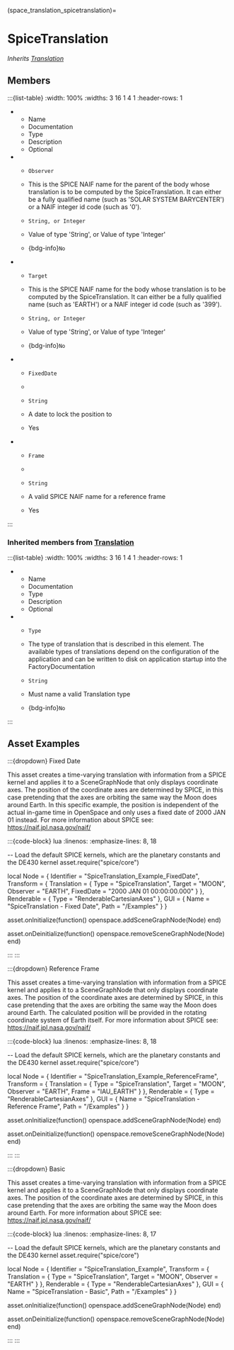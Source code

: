 



(space_translation_spicetranslation)=
# SpiceTranslation

_Inherits [Translation](#core_transform_translation)_




## Members


:::{list-table}
:width: 100%
:widths: 3 16 1 4 1
:header-rows: 1
*   - Name
    - Documentation
    - Type
    - Description
    - Optional

*   - `Observer`
    - This is the SPICE NAIF name for the parent of the body whose translation is to be computed by the SpiceTranslation. It can either be a fully qualified name (such as 'SOLAR SYSTEM BARYCENTER') or a NAIF integer id code (such as '0').
    - `String, or Integer`
    
    - Value of type 'String', or Value of type 'Integer' 
    
    - {bdg-info}`No`
    
*   - `Target`
    - This is the SPICE NAIF name for the body whose translation is to be computed by the SpiceTranslation. It can either be a fully qualified name (such as 'EARTH') or a NAIF integer id code (such as '399').
    - `String, or Integer`
    
    - Value of type 'String', or Value of type 'Integer' 
    
    - {bdg-info}`No`
    
*   - `FixedDate`
    - 
    - `String`
    
    - A date to lock the position to 
    
    - Yes
    
*   - `Frame`
    - 
    - `String`
    
    - A valid SPICE NAIF name for a reference frame 
    
    - Yes
    
:::



### Inherited members from [Translation](#core_transform_translation)

:::{list-table}
:width: 100%
:widths: 3 16 1 4 1
:header-rows: 1
*   - Name
    - Documentation
    - Type
    - Description
    - Optional

*   - `Type`
    - The type of translation that is described in this element. The available types of translations depend on the configuration of the application and can be written to disk on application startup into the FactoryDocumentation
    - `String`
    
    - Must name a valid Translation type 
    
    - {bdg-info}`No`
    
:::














## Asset Examples


:::{dropdown} Fixed Date

This asset creates a time-varying translation with information from a SPICE kernel and
applies it to a SceneGraphNode that only displays coordinate axes. The position of the
coordinate axes are determined by SPICE, in this case pretending that the axes are
orbiting the same way the Moon does around Earth. In this specific example, the
position is independent of the actual in-game time in OpenSpace and only uses a fixed
date of 2000 JAN 01 instead.
For more information about SPICE see: https://naif.jpl.nasa.gov/naif/

:::{code-block} lua
:linenos:
:emphasize-lines: 8, 18

-- Load the default SPICE kernels, which are the planetary constants and the DE430 kernel
asset.require("spice/core")

local Node = {
  Identifier = "SpiceTranslation_Example_FixedDate",
  Transform = {
    Translation = {
      Type = "SpiceTranslation",
      Target = "MOON",
      Observer = "EARTH",
      FixedDate = "2000 JAN 01 00:00:00.000"
    }
  },
  Renderable = {
    Type = "RenderableCartesianAxes"
  },
  GUI = {
    Name = "SpiceTranslation - Fixed Date",
    Path = "/Examples"
  }
}

asset.onInitialize(function()
  openspace.addSceneGraphNode(Node)
end)

asset.onDeinitialize(function()
  openspace.removeSceneGraphNode(Node)
end)

:::
:::



:::{dropdown} Reference Frame

This asset creates a time-varying translation with information from a SPICE kernel and
applies it to a SceneGraphNode that only displays coordinate axes. The position of the
coordinate axes are determined by SPICE, in this case pretending that the axes are
orbiting the same way the Moon does around Earth. The calculated position will be
provided in the rotating coordinate system of Earth itself.
For more information about SPICE see: https://naif.jpl.nasa.gov/naif/

:::{code-block} lua
:linenos:
:emphasize-lines: 8, 18

-- Load the default SPICE kernels, which are the planetary constants and the DE430 kernel
asset.require("spice/core")

local Node = {
  Identifier = "SpiceTranslation_Example_ReferenceFrame",
  Transform = {
    Translation = {
      Type = "SpiceTranslation",
      Target = "MOON",
      Observer = "EARTH",
      Frame = "IAU_EARTH"
    }
  },
  Renderable = {
    Type = "RenderableCartesianAxes"
  },
  GUI = {
    Name = "SpiceTranslation - Reference Frame",
    Path = "/Examples"
  }
}

asset.onInitialize(function()
  openspace.addSceneGraphNode(Node)
end)

asset.onDeinitialize(function()
  openspace.removeSceneGraphNode(Node)
end)

:::
:::



:::{dropdown} Basic

This asset creates a time-varying translation with information from a SPICE kernel and
applies it to a SceneGraphNode that only displays coordinate axes. The position of the
coordinate axes are determined by SPICE, in this case pretending that the axes are
orbiting the same way the Moon does around Earth.
For more information about SPICE see: https://naif.jpl.nasa.gov/naif/

:::{code-block} lua
:linenos:
:emphasize-lines: 8, 17

-- Load the default SPICE kernels, which are the planetary constants and the DE430 kernel
asset.require("spice/core")

local Node = {
  Identifier = "SpiceTranslation_Example",
  Transform = {
    Translation = {
      Type = "SpiceTranslation",
      Target = "MOON",
      Observer = "EARTH"
    }
  },
  Renderable = {
    Type = "RenderableCartesianAxes"
  },
  GUI = {
    Name = "SpiceTranslation - Basic",
    Path = "/Examples"
  }
}

asset.onInitialize(function()
  openspace.addSceneGraphNode(Node)
end)

asset.onDeinitialize(function()
  openspace.removeSceneGraphNode(Node)
end)

:::
:::


